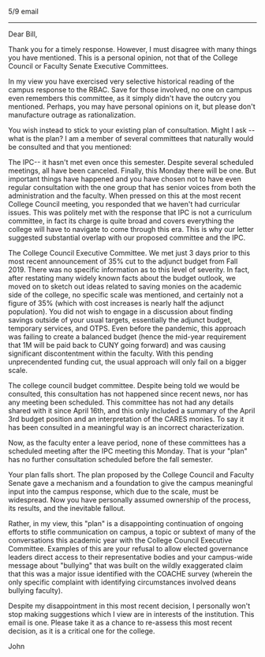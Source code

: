 5/9 email

----

Dear Bill,

 

Thank you for a timely response. However, I must disagree with many things you have mentioned. This is a personal opinion, not that of the College Council or Faculty Senate Executive Committees.

 

In my view you have exercised very selective historical reading of the campus response to the RBAC. Save for those involved, no one on campus even remembers this committee, as it simply didn't have the outcry you mentioned. Perhaps, you may have personal opinions on it, but please don't manufacture outrage as rationalization.

 

You wish instead to stick to your existing plan of consultation. Might I ask -- what is the plan? I am a member of several committees that naturally would be consulted and that you mentioned:

 

The IPC-- it hasn't met even once this semester. Despite several scheduled meetings, all have been canceled. Finally, this Monday there will be one. But important things have happened and you have chosen not to have even regular consultation with the one group that has senior voices from both the administration and the faculty. When pressed on this at the most recent College Council meeting, you responded that we haven't had curricular issues. This was politely met with the response that IPC is not a curriculum committee, in fact its charge is quite broad and covers everything the college will have to navigate to come through this era. This is why our letter suggested substantial overlap with our proposed committee and the IPC.

 

 

The College Council Executive Committee. We met just 3 days prior to this most recent announcement of 35% cut to the adjunct budget from Fall 2019. There was no specific information as to this level of severity. In fact, after restating many widely known facts about the budget outlook, we moved on to sketch out ideas related to saving monies on the academic side of the college, no specific scale was mentioned, and certainly not a figure of 35% (which with cost increases is nearly half the adjunct population). You did not wish to engage in a discussion about finding savings outside of your usual targets, essentially the adjunct budget, temporary services, and OTPS. Even before the pandemic, this approach was failing to create a balanced budget (hence the mid-year requirement that 1M will be paid back to CUNY going forward) and was causing significant discontentment within the faculty. With this pending unprecendented funding cut, the usual approach will only fail on a bigger scale.

 

The college council budget committee. Despite being told we would be consulted, this consultation has not happened since recent news, nor has any meeting been scheduled. This committee has not had any details shared with it since April 16th, and this only included a summary of the April 3rd budget position and an interpretation of the CARES monies. To say it has been consulted in a meaningful way is an incorrect characterization.

 

Now, as the faculty enter a leave period, none of these committees has a scheduled meeting after the IPC meeting this Monday. That is your "plan" has no further consultation scheduled before the fall semester.

 

Your plan falls short. The plan proposed by the College Council and Faculty Senate gave a mechanism and a foundation to give the campus meaningful input into the campus response, which due to the scale, must be widespread. Now you have personally assumed ownership of the process, its results, and the inevitable fallout.

 

Rather, in my view, this "plan" is a disappointing continuation of ongoing efforts to stifle communication on campus, a topic or subtext of many of the conversations this academic year with the College Council Executive Committee. Examples of this are your refusal to allow elected governance leaders direct access to their representative bodies and your campus-wide message about "bullying" that was built on the wildly exaggerated claim that this was a major issue identified with the COACHE survey (wherein the only specific complaint with identifying circumstances involved deans bullying faculty).

 

Despite my disappointment in this most recent decision, I personally won't stop making suggestions which I view are in interests of the institution. This email is one. Please take it as a chance to re-assess this most recent decision, as it is a critical one for the college.



John
